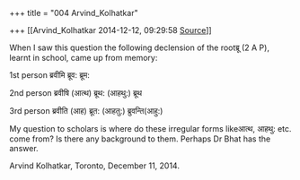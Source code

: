 +++
title = "004 Arvind_Kolhatkar"

+++
[[Arvind_Kolhatkar	2014-12-12, 09:29:58 [Source](https://groups.google.com/g/samskrita/c/lEt9KuGkQ3w)]]



When I saw this question the following declension of the rootब्रू (2 A P), learnt in school, came up from memory:

  

1st person ब्रवीमि ब्रूव: ब्रूम:

2nd person ब्रवीषि (आत्थ) ब्रूथ: (आहथु:) ब्रूथ

3rd person ब्रवीति (आह) ब्रूत: (आहतु:) ब्रुवन्ति(आहु:)

  

My question to scholars is where do these irregular forms likeआत्थ, आहथु: etc. come from? Is there any background to them. Perhaps Dr Bhat has the answer.

  

Arvind Kolhatkar, Toronto, December 11, 2014.

> 
> > 

